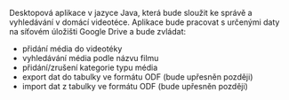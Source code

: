 Desktopová aplikace v jazyce Java, která bude sloužit ke správě a vyhledávání v domácí videotéce. Aplikace bude pracovat s určenými daty na síťovém úložišti Google Drive a bude zvládat:


  * přidání média do videotéky
  * vyhledávání média podle názvu filmu
  * přidání/zrušení kategorie typu média
  * export dat do tabulky ve formátu ODF (bude upřesněn později)
  * import dat z tabulky ve formátu ODF (bude upřesněn později)